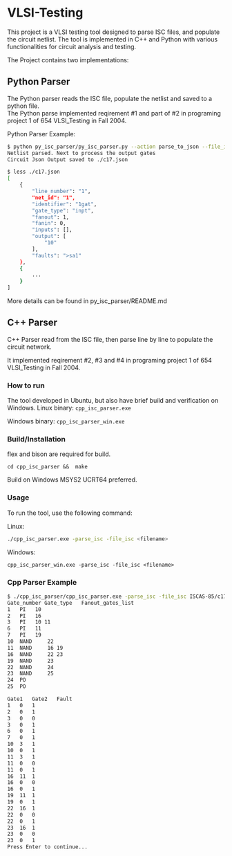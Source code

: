 # VLSI-Testing

This project is a VLSI testing tool designed to parse ISC files, and populate the circuit netlist. The tool is implemented in C++ and Python with various functionalities for circuit analysis and testing.

The Project contains two implementations:
## Python Parser
The Python parser reads the ISC file, populate the netlist and saved to a python file.  
The Python parse implemented reqirement #1 and part of #2 in programing project 1 of 654 VLSI_Testing in Fall 2004.

Python Parser Example:
```bash
$ python py_isc_parser/py_isc_parser.py --action parse_to_json --file_isc ./ISCAS-85/c17.isc  --out_json ./c17.json
Netlist parsed. Next to process the output gates
Circuit Json Output saved to ./c17.json

$ less ./c17.json
[
    {
        "line_number": "1",
        "net_id": "1",
        "identifier": "1gat",
        "gate_type": "inpt",
        "fanout": 1,
        "fanin": 0,
        "inputs": [],
        "output": [
            "10"
        ],
        "faults": ">sa1"
    },
    {
        ...
    }
]
```

More details can be found in py_isc_parser/README.md

## C++ Parser 
C++ Parser read from the ISC file, then parse line by line to populate the circuit network.

It implemented reqirement #2, #3 and #4 in programing project 1 of 654 VLSI_Testing in Fall 2004.

### How to run
The tool developed in Ubuntu, but also have brief build and verification on Windows.
Linux binary:   `cpp_isc_parser.exe`

Windows binary: `cpp_isc_parser_win.exe`

### Build/Installation
flex and bison are required for build.
```
cd cpp_isc_parser &&  make 
```

Build on Windows MSYS2 UCRT64 preferred.


### Usage
To run the tool, use the following command:

Linux:
```sh
./cpp_isc_parser.exe -parse_isc -file_isc <filename>
```

Windows:
```
cpp_isc_parser_win.exe -parse_isc -file_isc <filename>
```

### Cpp Parser Example
```bash
$ ./cpp_isc_parser/cpp_isc_parser.exe -parse_isc -file_isc ISCAS-85/c17.isc 
Gate_number	Gate_type	Fanout_gates_list
1	PI	 10
2	PI	 16
3	PI	 10 11
6	PI	 11
7	PI	 19
10	NAND	 22
11	NAND	 16 19
16	NAND	 22 23
19	NAND	 23
22	NAND	 24
23	NAND	 25
24	PO	
25	PO	

Gate1	Gate2	Fault
1	0	1
2	0	1
3	0	0
3	0	1
6	0	1
7	0	1
10	3	1
10	0	1
11	3	1
11	0	0
11	0	1
16	11	1
16	0	0
16	0	1
19	11	1
19	0	1
22	16	1
22	0	0
22	0	1
23	16	1
23	0	0
23	0	1
Press Enter to continue...
```
